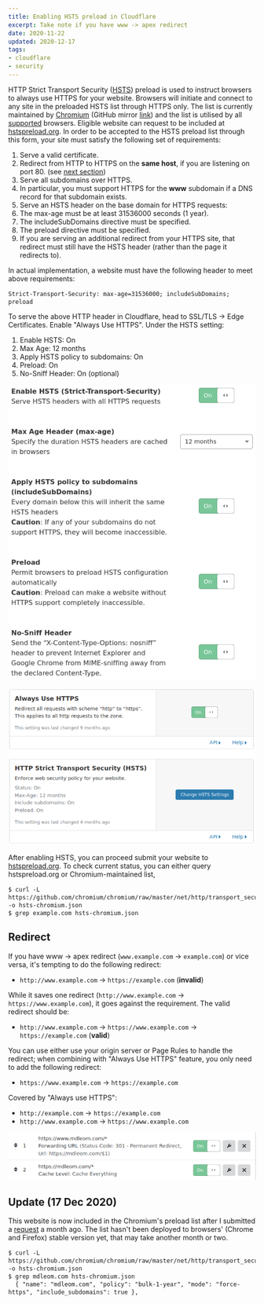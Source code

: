 ```yaml
---
title: Enabling HSTS preload in Cloudflare
excerpt: Take note if you have www -> apex redirect
date: 2020-11-22
updated: 2020-12-17
tags:
- cloudflare
- security
---
```


HTTP Strict Transport Security ([HSTS](https://developer.mozilla.org/en-US/docs/Web/HTTP/Headers/Strict-Transport-Security)) preload is used to instruct browsers to always use HTTPS for your website. Browsers will initiate and connect to any site in the preloaded HSTS list through HTTPS only. The list is currently maintained by [Chromium](https://cs.chromium.org/chromium/src/net/http/transport_security_state_static.json) (GitHub mirror [link](https://github.com/chromium/chromium/raw/master/net/http/transport_security_state_static.json)) and the list is utilised by all [supported](https://caniuse.com/stricttransportsecurity) browsers. Eligible website can request to be included at [hstspreload.org](https://hstspreload.org/). In order to be accepted to the HSTS preload list through this form, your site must satisfy the following set of requirements:

1. Serve a valid certificate.
2. Redirect from HTTP to HTTPS on the **same host**, if you are listening on port 80. (see [next section](#Redirect))
3. Serve all subdomains over HTTPS.
  1. In particular, you must support HTTPS for the **www** subdomain if a DNS record for that subdomain exists.
4. Serve an HSTS header on the base domain for HTTPS requests:
  1. The max-age must be at least 31536000 seconds (1 year).
  2. The includeSubDomains directive must be specified.
  3. The preload directive must be specified.
  4. If you are serving an additional redirect from your HTTPS site, that redirect must still have the HSTS header (rather than the page it redirects to).

In actual implementation, a website must have the following header to meet above requirements:

```
Strict-Transport-Security: max-age=31536000; includeSubDomains; preload
```

To serve the above HTTP header in Cloudflare, head to SSL/TLS -> Edge Certificates. Enable "Always Use HTTPS". Under the HSTS setting:

1. Enable HSTS: On
2. Max Age: 12 months
3. Apply HSTS policy to subdomains: On
4. Preload: On
5. No-Sniff Header: On (optional)

![Cloudflare HSTS configuration](20201122/cf-hsts-config.png)

![Recommended SSL/TLS configuration](20201122/cf-tls.png)

After enabling HSTS, you can proceed submit your website to [hstspreload.org](https://hstspreload.org/). To check current status, you can either query hstspreload.org or Chromium-maintained list,

```
$ curl -L https://github.com/chromium/chromium/raw/master/net/http/transport_security_state_static.json -o hsts-chromium.json
$ grep example.com hsts-chromium.json
```

## Redirect

If you have www -> apex redirect (`www.example.com` -> `example.com`) or vice versa, it's tempting to do the following redirect:

- `http://www.example.com` -> `https://example.com` (**invalid**)

While it saves one redirect (`http://www.example.com` -> `https://www.example.com`), it goes against the requirement. The valid redirect should be:

- `http://www.example.com` -> `https://www.example.com` -> `https://example.com` (**valid**)

You can use either use your origin server or Page Rules to handle the redirect; when combining with "Always Use HTTPS" feature, you only need to add the following redirect:

- `https://www.example.com` -> `https://example.com`

Covered by "Always use HTTPS":

- `http://example.com` -> `https://example.com`
- `http://www.example.com` -> `https://www.example.com`

![Page Rules](20201122/page-rules.png)

## Update (17 Dec 2020)

This website is now included in the Chromium's preload list after I submitted a [request](https://hstspreload.org/) a month ago. The list hasn't been deployed to browsers' (Chrome and Firefox) stable version yet, that may take another month or two.

```
$ curl -L https://github.com/chromium/chromium/raw/master/net/http/transport_security_state_static.json -o hsts-chromium.json
$ grep mdleom.com hsts-chromium.json 
  { "name": "mdleom.com", "policy": "bulk-1-year", "mode": "force-https", "include_subdomains": true },
```

